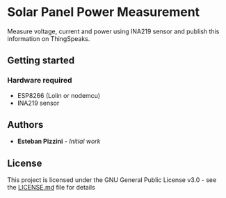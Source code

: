 # Solar Panel Power Measurement
Measure voltage, current and power using INA219 sensor and publish this information on ThingSpeaks.

## Getting started


### Hardware required
- ESP8266 (Lolin or nodemcu)
- INA219 sensor

## Authors
* **Esteban Pizzini** - *Initial work* 

## License
This project is licensed under the GNU General Public License v3.0 - see the [LICENSE.md](LICENSE.md) file for details

